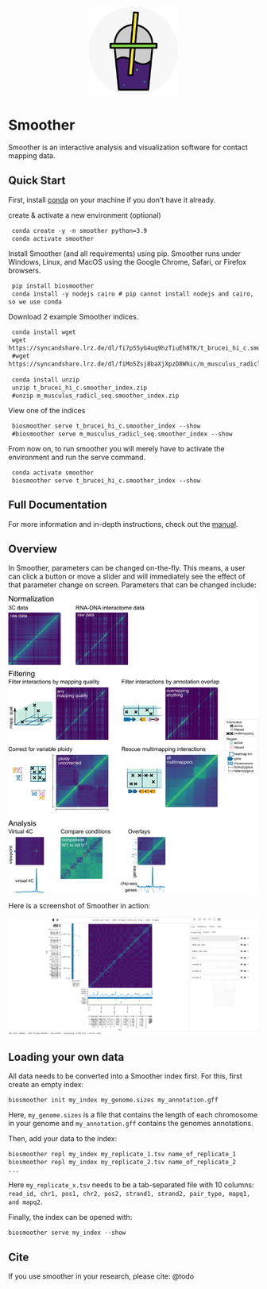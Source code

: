 <p align="center">
    <img src="./biosmoother/static/favicon.png" width="180">
</p>

# Smoother

Smoother is an interactive analysis and visualization software for contact mapping data. 


## Quick Start

First, install [conda](https://conda.io/projects/conda/en/latest/user-guide/install/index.html "conda install page") on your machine if you don't have it already.

create & activate a new environment (optional)
```
 conda create -y -n smoother python=3.9
 conda activate smoother
```

Install Smoother (and all requirements) using pip. Smoother runs under Windows, Linux, and MacOS using the Google Chrome, Safari, or Firefox browsers.
```
 pip install biosmoother
 conda install -y nodejs cairo # pip cannot install nodejs and cairo, so we use conda
```

Download 2 example Smoother indices.
```
 conda install wget
 wget https://syncandshare.lrz.de/dl/fi7p5SyG4uq9hzTiuEh8TK/t_brucei_hi_c.smoother_index.zip
 #wget https://syncandshare.lrz.de/dl/fiMo5Zsj8baXjXpzD8Whic/m_musculus_radicl_seq.smoother_index.zip
 
 conda install unzip
 unzip t_brucei_hi_c.smoother_index.zip
 #unzip m_musculus_radicl_seq.smoother_index.zip
```

View one of the indices
```
 biosmoother serve t_brucei_hi_c.smoother_index --show
 #biosmoother serve m_musculus_radicl_seq.smoother_index --show
```

From now on, to run smoother you will merely have to activate the environment and run the serve command.
```
 conda activate smoother
 biosmoother serve t_brucei_hi_c.smoother_index --show
```


## Full Documentation

For more information and in-depth instructions, check out the [manual](https://biosmoother.readthedocs.io/ "Smoother's Manual").

## Overview

In Smoother, parameters can be changed on-the-fly.
This means, a user can click a button or move a slider and will immediately see the effect of that parameter change on screen.
Parameters that can be changed include:

<img src="./docs_conf/static/all_features.gif">

Here is a screenshot of Smoother in action:

<img src="./docs_conf/static/interface.png">

## Loading your own data

All data needs to be converted into a Smoother index first.
For this, first create an empty index:
```
biosmoother init my_index my_genome.sizes my_annotation.gff
```
Here, `my_genome.sizes` is a file that contains the length of each chromosome in your genome and `my_annotation.gff` contains the genomes annotations.

Then, add your data to the index:
```
biosmoother repl my_index my_replicate_1.tsv name_of_replicate_1
biosmoother repl my_index my_replicate_2.tsv name_of_replicate_2
...
```
Here `my_replicate_x.tsv` needs to be a tab-separated file with 10 columns: `read_id, chr1, pos1, chr2, pos2, strand1, strand2, pair_type, mapq1, and mapq2`.

Finally, the index can be opened with:
```
biosmoother serve my_index --show
```

## Cite

If you use smoother in your research, please cite:
@todo
